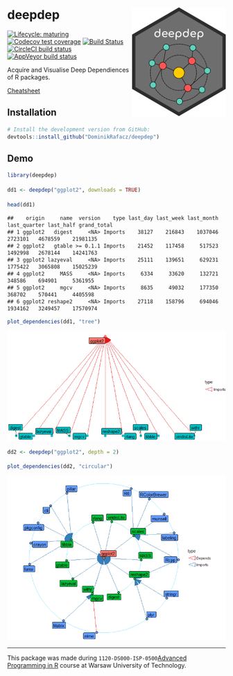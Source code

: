 
# deepdep <img src='images/logo.png' align="right" height="250" />

<!-- badges: start -->

[![Lifecycle:
maturing](https://img.shields.io/badge/lifecycle-maturing-blue.svg)](https://www.tidyverse.org/lifecycle/#maturing)
[![Codecov test
coverage](https://codecov.io/gh/DominikRafacz/deepdep/branch/master/graph/badge.svg)](https://codecov.io/gh/DominikRafacz/deepdep?branch=master)
[![Build
Status](https://travis-ci.org/DominikRafacz/deepdep.svg?branch=master)](https://travis-ci.org/DominikRafacz/deepdep)
[![CircleCI build
status](https://circleci.com/gh/DominikRafacz/deepdep.svg?style=svg)](https://circleci.com/gh/DominikRafacz/deepdep)
[![AppVeyor build
status](https://ci.appveyor.com/api/projects/status/github/DominikRafacz/deepdep?branch=master&svg=true)](https://ci.appveyor.com/project/DominikRafacz/deepdep)

<!-- badges: end -->

Acquire and Visualise Deep Dependiences of R
packages.

[Cheatsheet](https://github.com/ModelOriented/auditor/blob/master/images/auditor_cheatsheet.pdf)

## Installation

``` r
# Install the development version from GitHub:
devtools::install_github("DominikRafacz/deepdep")
```

## Demo

``` r
library(deepdep)

dd1 <- deepdep("ggplot2", downloads = TRUE)

head(dd1)
```

    ##    origin     name  version    type last_day last_week last_month last_quarter last_half grand_total
    ## 1 ggplot2   digest     <NA> Imports    38127    216843    1037046      2723101   4678559    21981135
    ## 2 ggplot2   gtable >= 0.1.1 Imports    21452    117458     517523      1492998   2678144    14241763
    ## 3 ggplot2 lazyeval     <NA> Imports    25111    139651     629231      1775422   3065808    15025239
    ## 4 ggplot2     MASS     <NA> Imports     6334     33620     132721       348586    694901     5361955
    ## 5 ggplot2     mgcv     <NA> Imports     8635     49032     177350       368702    570441     4405598
    ## 6 ggplot2 reshape2     <NA> Imports    27118    158796     694046      1934162   3249457    17570974

``` r
plot_dependencies(dd1, "tree")
```

![](README_files/figure-gfm/unnamed-chunk-2-1.png)<!-- -->

``` r
dd2 <- deepdep("ggplot2", depth = 2)

plot_dependencies(dd2, "circular")
```

![](README_files/figure-gfm/unnamed-chunk-3-1.png)<!-- -->

-----

This package was made during `1120-DS000-ISP-0500`[Advanced Programming
in R](https://github.com/mini-pw/2020Z-ProgramowanieWR) course at Warsaw
University of Technology.
